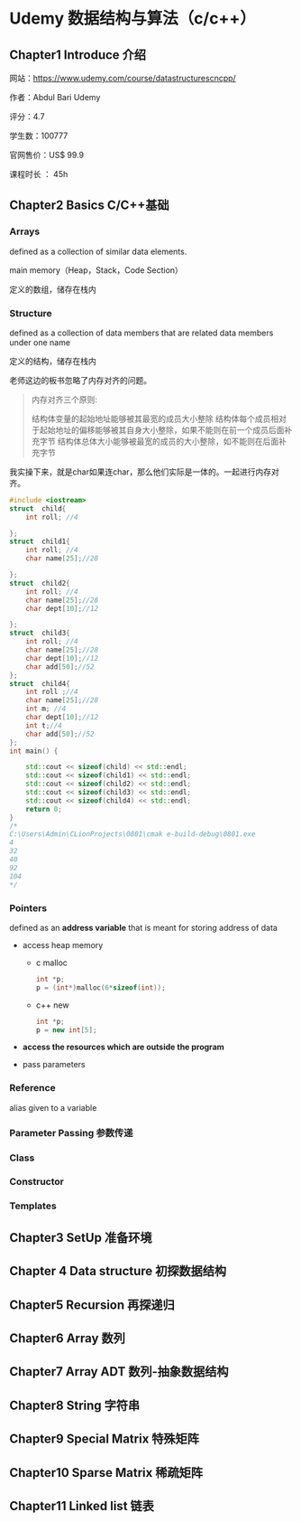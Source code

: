 # Udemy 数据结构与算法（c/c++）

## Chapter1 Introduce 介绍

网站：https://www.udemy.com/course/datastructurescncpp/ 

作者：Abdul Bari Udemy

评分：4.7 

学生数：100777 

官网售价：US$ 99.9

课程时长 ： 45h

## Chapter2 Basics C/C++基础

### Arrays

defined as a collection of similar data elements.

main memory（Heap，Stack，Code Section）

定义的数组，储存在栈内  

### Structure

defined as a collection of data members that are related data members under one name

定义的结构，储存在栈内

老师这边的板书忽略了内存对齐的问题。

>内存对齐三个原则:
>
>结构体变量的起始地址能够被其最宽的成员大小整除
>结构体每个成员相对于起始地址的偏移能够被其自身大小整除，如果不能则在前一个成员后面补充字节
>结构体总体大小能够被最宽的成员的大小整除，如不能则在后面补充字节

我实操下来，就是char如果连char，那么他们实际是一体的。一起进行内存对齐。

```c++
#include <iostream>
struct  child{
    int roll; //4

};
struct  child1{
    int roll; //4
    char name[25];//28

};
struct  child2{
    int roll; //4
    char name[25];//28
    char dept[10];//12

};
struct  child3{
    int roll; //4
    char name[25];//28
    char dept[10];//12
    char add[50];//52
};
struct  child4{
    int roll ;//4
    char name[25];//28
    int m; //4
    char dept[10];//12
    int t;//4
    char add[50];//52
};
int main() {

    std::cout << sizeof(child) << std::endl;
    std::cout << sizeof(child1) << std::endl;
    std::cout << sizeof(child2) << std::endl;
    std::cout << sizeof(child3) << std::endl;
    std::cout << sizeof(child4) << std::endl;
    return 0;
}
/*
C:\Users\Admin\CLionProjects\0801\cmak e-build-debug\0801.exe
4
32
40
92
104
*/
```

### Pointers 

defined as an **address variable** that is meant for storing address of data

- access heap memory 

  - c				malloc     

    ```c++
    int *p;
    p = (int*)malloc(6*sizeof(int));
    ```

    

  - c++            new

    ```c++
    int *p;
    p = new int[5];
    ```

    

- **access the resources which are  outside the program**

- pass parameters



### Reference

 alias given to a variable

### 

### Parameter Passing 参数传递

### Class 

### Constructor

### Templates

## Chapter3 SetUp 准备环境

## Chapter 4 Data structure 初探数据结构

## Chapter5 Recursion 再探递归

## Chapter6 Array 数列

## Chapter7 Array ADT 数列-抽象数据结构

## Chapter8 String 字符串

## Chapter9 Special Matrix 特殊矩阵

## Chapter10 Sparse Matrix 稀疏矩阵

## Chapter11 Linked list 链表